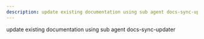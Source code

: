 ```yaml
---
description: update existing documentation using sub agent docs-sync-updater
---
```


update existing documentation using sub agent docs-sync-updater